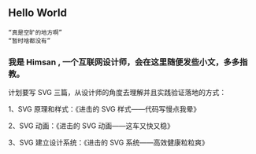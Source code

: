 ## Hello World

```
“真是空旷的地方啊”
“暂时啥都没有”
```

### 我是 Himsan , 一个互联网设计师，会在这里随便发些小文，多多指教。

计划要写 SVG 三篇，从设计师的角度去理解并且实践验证落地的方式：

1、SVG 原理和样式：《进击的 SVG 样式——代码写慢点我晕》

2、SVG 动画：《进击的 SVG 动画——这车又快又稳》

3、SVG 建立设计系统：《进击的 SVG 系统——高效健康粒粒爽》
